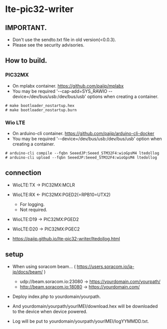 # lte-pic32-writer

## IMPORTANT.
- Don't use the sendto.txt file in old version(<0.0.3).
- Please see the security advisories.

## How to build.
### PIC32MX

- On mplabx container. https://github.com/paijp/mplabx
- You may be required '--cap-add=SYS_RAWIO --device=/dev/bus/usb:/dev/bus/usb' options when creating a container.

```
# make bootloader_nostartup.hex
# make bootloader_nostartup.burn
```

### Wio LTE

- On arduino-cli container. https://github.com/paijp/arduino-cli-docker
- You may be required '--device=/dev/bus/usb:/dev/bus/usb' option when creating a container.

```
# arduino-cli compile --fqbn SeeedJP:Seeed_STM32F4:wioGpsM4 ltedollog
# arduino-cli upload --fqbn SeeedJP:Seeed_STM32F4:wioGpsM4 ltedollog
```

## connection

- WioLTE:TX -> PIC32MX:MCLR
- WioLTE:RX <- PIC32MX:PGED2(=RPB10=UTX2)
	- For logging.
	- Not required.
- WioLTE:D19 -> PIC32MX:PGED2
- WioLTE:D20 -> PIC32MX:PGEC2

- https://paijp.github.io/lte-pic32-writer/ltedollog.html

## setup

- When using soracom beam... ( https://users.soracom.io/ja-jp/docs/beam/ )
	- udp://beam.soracom.io:23080 -> https://yourdomain.com/yourpath/
	- http://beam.soracom.io:18080 -> https://yourdomain.com/

- Deploy index.php to yourdomain/yourpath.
- And yourdomain/yourpath/yourIMEI/download.hex will be downloaded to the device when device powered.
- Log will be put to yourdomain/yourpath/yourIMEI/logYYMMDD.txt.

